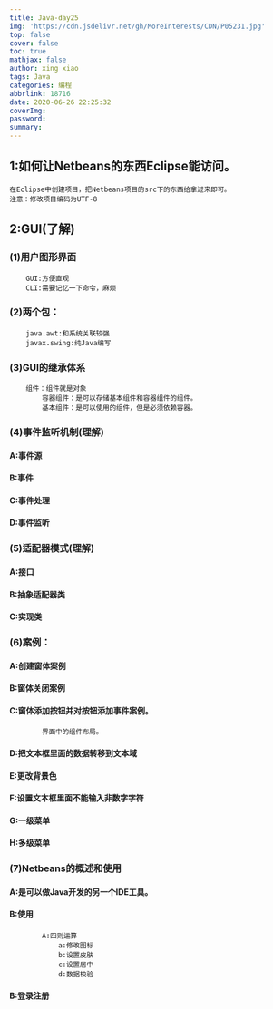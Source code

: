 ```yaml
---
title: Java-day25
img: 'https://cdn.jsdelivr.net/gh/MoreInterests/CDN/P05231.jpg'
top: false
cover: false
toc: true
mathjax: false
author: xing xiao
tags: Java
categories: 编程
abbrlink: 18716
date: 2020-06-26 22:25:32
coverImg:
password:
summary:
---
```

## 1:如何让Netbeans的东西Eclipse能访问。
	在Eclipse中创建项目，把Netbeans项目的src下的东西给拿过来即可。
	注意：修改项目编码为UTF-8
	
## 2:GUI(了解)
###	(1)用户图形界面
		GUI:方便直观
		CLI:需要记忆一下命令，麻烦
###	(2)两个包：
		java.awt:和系统关联较强
		javax.swing:纯Java编写
###	(3)GUI的继承体系
		组件：组件就是对象
			容器组件：是可以存储基本组件和容器组件的组件。
			基本组件：是可以使用的组件，但是必须依赖容器。
###	(4)事件监听机制(理解)
####		A:事件源
####		B:事件
####		C:事件处理
####		D:事件监听
###	(5)适配器模式(理解)
####		A:接口
####		B:抽象适配器类
####		C:实现类
###	(6)案例：
####		A:创建窗体案例
####		B:窗体关闭案例
####		C:窗体添加按钮并对按钮添加事件案例。
			界面中的组件布局。
####		D:把文本框里面的数据转移到文本域
####		E:更改背景色
####		F:设置文本框里面不能输入非数字字符
####		G:一级菜单
####		H:多级菜单
###	(7)Netbeans的概述和使用
####		A:是可以做Java开发的另一个IDE工具。
####		B:使用
			A:四则运算
				a:修改图标
				b:设置皮肤
				c:设置居中
				d:数据校验
####			B:登录注册